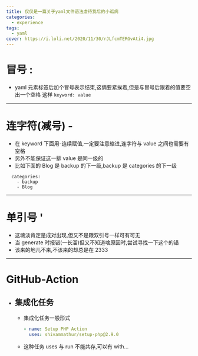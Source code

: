```yaml
---
title: 仅仅是一篇关于yaml文件语法虐待我后的小诟病
categories:
  - experience
tags:
  - yaml
cover: https://i.loli.net/2020/11/30/rJLfcmTERGvAti4.jpg
---
```


<!--
 * @Author: Weidows
 * @Date: 2020-08-25 00:44:40
 * @LastEditors: Weidows
 * @LastEditTime: 2020-12-04 23:43:11
 * @FilePath: \Weidowsd:\Game\Demo\Github\Blog\source\_posts\experience\yaml-experience.md
-->

# 冒号 :

- yaml 元素标签后加个冒号表示结束,这俩要紧挨着,但是与冒号后跟着的值要空出一个空格
  这样 `keyword: value`

---

# 连字符(减号) -

- 在 keyword 下面用-连续赋值,一定要注意缩进,连字符与 value 之间也需要有空格
- 另外不能保证这一排 value 是同一级的
- 比如下面的 Blog 是 backup 的下一级,backup 是 categories 的下一级

```
  categories:
    - backup
    - Blog
```

---

# 单引号 '

- 这魂淡肯定是成对出现,但又不是跟双引号一样可有可无
- 当 generate 时报错(一长溜)但又不知道啥原因时,尝试寻找一下这个的错
- 该来的地儿不来,不该来的却总是在 2333

---

# GitHub-Action

- ## 集成化任务
  - 集成化任务一般形式
    ```yml
    - name: Setup PHP Action
      uses: shivammathur/setup-php@2.9.0
    ```
  - 这种任务 uses 与 run 不能共存,可以有 with...
